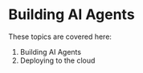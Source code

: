 # Building AI Agents 

These topics are covered here:

1. Building AI Agents
2. Deploying to the cloud